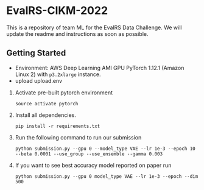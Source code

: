 # EvalRS-CIKM-2022
This is a repository of team ML for the EvalRS Data Challenge.
We will update the readme and instructions as soon as possible.

## Getting Started
- Environment: AWS Deep Learning AMI GPU PyTorch 1.12.1 (Amazon Linux 2) with `p3.2xlarge` instance.
- upload upload.env

1. Activate pre-built pytorch environment
    ```
    source activate pytorch
    ```

2. Install all dependencies.
    ```
    pip install -r requirements.txt
    ```

3. Run the following command to run our submission  
    ```
    python submission.py --gpu 0 --model_type VAE --lr 1e-3 --epoch 10 --beta 0.0001 --use_group --use_ensemble --gamma 0.003
    ```
4. If you want to see best accuracy model reported on paper run

    ```
    python submission.py --gpu 0 model_type VAE --lr 1e-3 --epoch --dim 500
    ```
    


